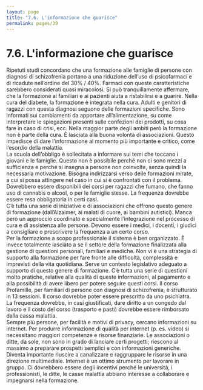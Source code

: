 ```yaml
---
layout: page
title: "7.6. L'informazione che guarisce"
permalink: pages/39
---
```


# 7.6\. L'informazione che guarisce

Ripetuti studi concordano che una formazione alle famiglie di persone con diagnosi di schizofrenia portano a una riduzione dell’uso di psicofarmaci e di ricadute nell’ordine del 30% / 40%. Farmaci con queste caratteristiche sarebbero considerati quasi miracolosi. Si può tranquillamente affermare, che la formazione ai familiari e ai pazienti aiuta a ristabilirsi e a guarire. Nella cura del diabete, la formazione è integrata nella cura. Adulti e genitori di ragazzi con questa diagnosi seguono delle formazioni specifiche. Sono informati sui cambiamenti da apportare all’alimentazione, su come interpretare le spiegazioni presenti sulle confezioni dei prodotti, su cosa fare in caso di crisi, ecc. Nella maggior parte degli ambiti però la formazione non è parte della cura. È lasciata alla buona volontà di associazioni. Questo impedisce di dare l’informazione al momento più importante e critico, come l’esordio della malattia.  
 La scuola dell’obbligo è sollecitata a informare sui temi che toccano i giovani e le famiglie. Questo non è possibile perché non ci sono mezzi a sufficienza e perché si insegna a persone non coinvolte, senza quindi la necessaria motivazione. Bisogna indirizzarsi verso delle formazioni mirate, a cui si possa attingere nel caso in cui si è confrontati con il problema. Dovrebbero essere disponibili dei corsi per ragazzi che fumano, che fanno uso di cannabis o alcool, o per le famiglie stesse. La frequenza dovrebbe essere resa obbligatoria in certi casi.  
 C’è tutta una serie di iniziative e di associazioni che offrono questo genere di formazione (dall’Alzaimer, ai malati di cuore, ai bambini autistici). Manca però un approccio coordinato e specialmente l’integrazione nel processo di cura e di assistenza alle persone. Devono essere i medici, i docenti, i giudici a consigliare o prescrivere la frequenza a un certo corso.  
 Per la formazione a scopo professionale il sistema è ben organizzato. È invece totalmente lasciato a se il settore della formazione finalizzata alla gestione di questioni personali, familiari e mediche. Non vi è una strategia di supporto alla formazione per fare fronte alle difficoltà, complessità e imprevisti della vita quotidiana. Serve un contesto legislativo adeguato a supporto di questo genere di formazione. C’è tutta una serie di questioni molto pratiche, relative alla qualità di queste informazioni, al pagamento e alla possibilità di avere libero per potere seguire questi corsi. Il corso Profamille, per familiari di persone con diagnosi di schizofrenia, è strutturato in 13 sessioni. Il corso dovrebbe poter essere prescritto da uno psichiatra. La frequenza dovrebbe, in casi giustificati, dare diritto a un congedo dal lavoro e il costo del corso (trasporto e pasti) dovrebbe essere rimborsato dalla cassa malattia.   
 Sempre più persone, per facilità e motivi di privacy, cercano informazioni su internet. Per produrre informazione di qualità per internet (p. es. video) si necessitano maggiori competenze e risorse finanziarie. Le associazioni o ditte, da sole, non sono in grado di lanciare certi progetti; riescono al massimo a preparare prospetti semplici e con informazioni generiche. Diventa importante riuscire a canalizzare e raggruppare le risorse in una direzione multimediale. Internet è un ottimo strumento per lavorare in gruppo. Ci dovrebbero essere degli incentivi perché le università, i professionisti, le ditte, le casse malattia abbiano interesse a collaborare e impegnarsi nella formazione.

